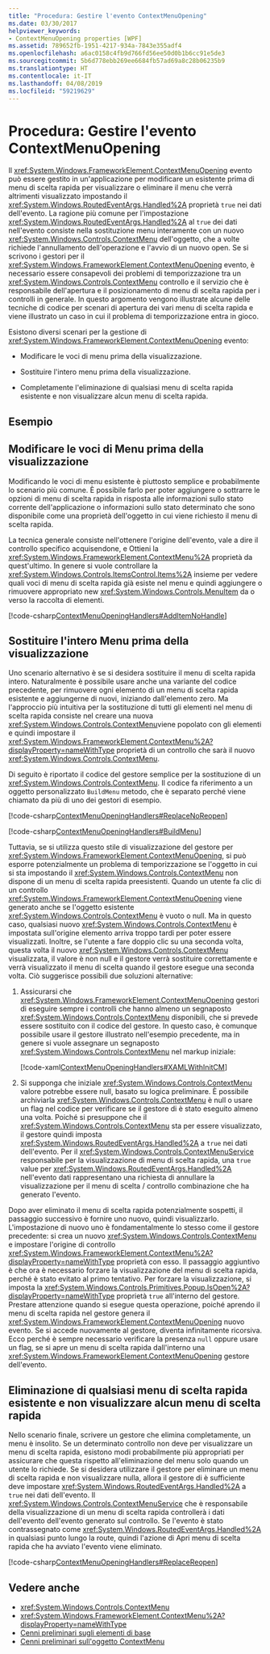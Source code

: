 ```yaml
---
title: "Procedura: Gestire l'evento ContextMenuOpening"
ms.date: 03/30/2017
helpviewer_keywords:
- ContextMenuOpening properties [WPF]
ms.assetid: 789652fb-1951-4217-934a-7843e355adf4
ms.openlocfilehash: a6ac0158c4fb9d766fd56ee50d0b1b6cc91e5de3
ms.sourcegitcommit: 5b6d778ebb269ee6684fb57ad69a8c28b06235b9
ms.translationtype: HT
ms.contentlocale: it-IT
ms.lasthandoff: 04/08/2019
ms.locfileid: "59219629"
---
```

# <a name="how-to-handle-the-contextmenuopening-event"></a>Procedura: Gestire l'evento ContextMenuOpening
Il <xref:System.Windows.FrameworkElement.ContextMenuOpening> evento può essere gestito in un'applicazione per modificare un esistente prima di menu di scelta rapida per visualizzare o eliminare il menu che verrà altrimenti visualizzato impostando il <xref:System.Windows.RoutedEventArgs.Handled%2A> proprietà `true` nei dati dell'evento. La ragione più comune per l'impostazione <xref:System.Windows.RoutedEventArgs.Handled%2A> al `true` dei dati nell'evento consiste nella sostituzione menu interamente con un nuovo <xref:System.Windows.Controls.ContextMenu> dell'oggetto, che a volte richiede l'annullamento dell'operazione e l'avvio di un nuovo open. Se si scrivono i gestori per il <xref:System.Windows.FrameworkElement.ContextMenuOpening> evento, è necessario essere consapevoli dei problemi di temporizzazione tra un <xref:System.Windows.Controls.ContextMenu> controllo e il servizio che è responsabile dell'apertura e il posizionamento di menu di scelta rapida per i controlli in generale. In questo argomento vengono illustrate alcune delle tecniche di codice per scenari di apertura dei vari menu di scelta rapida e viene illustrato un caso in cui il problema di temporizzazione entra in gioco.  
  
 Esistono diversi scenari per la gestione di <xref:System.Windows.FrameworkElement.ContextMenuOpening> evento:  
  
-   Modificare le voci di menu prima della visualizzazione.  
  
-   Sostituire l'intero menu prima della visualizzazione.  
  
-   Completamente l'eliminazione di qualsiasi menu di scelta rapida esistente e non visualizzare alcun menu di scelta rapida.  
  
## <a name="example"></a>Esempio  
  
## <a name="adjusting-the-menu-items-before-display"></a>Modificare le voci di Menu prima della visualizzazione  
 Modificando le voci di menu esistente è piuttosto semplice e probabilmente lo scenario più comune. È possibile farlo per poter aggiungere o sottrarre le opzioni di menu di scelta rapida in risposta alle informazioni sullo stato corrente dell'applicazione o informazioni sullo stato determinato che sono disponibile come una proprietà dell'oggetto in cui viene richiesto il menu di scelta rapida.  
  
 La tecnica generale consiste nell'ottenere l'origine dell'evento, vale a dire il controllo specifico acquisendone, e Ottieni la <xref:System.Windows.FrameworkElement.ContextMenu%2A> proprietà da quest'ultimo. In genere si vuole controllare la <xref:System.Windows.Controls.ItemsControl.Items%2A> insieme per vedere quali voci di menu di scelta rapida già esiste nel menu e quindi aggiungere o rimuovere appropriato new <xref:System.Windows.Controls.MenuItem> da o verso la raccolta di elementi.  
  
 [!code-csharp[ContextMenuOpeningHandlers#AddItemNoHandle](~/samples/snippets/csharp/VS_Snippets_Wpf/ContextMenuOpeningHandlers/CSharp/Pane1.xaml.cs#additemnohandle)]  
  
## <a name="replacing-the-entire-menu-before-display"></a>Sostituire l'intero Menu prima della visualizzazione  
 Uno scenario alternativo è se si desidera sostituire il menu di scelta rapida intero. Naturalmente è possibile usare anche una variante del codice precedente, per rimuovere ogni elemento di un menu di scelta rapida esistente e aggiungerne di nuovi, iniziando dall'elemento zero. Ma l'approccio più intuitiva per la sostituzione di tutti gli elementi nel menu di scelta rapida consiste nel creare una nuova <xref:System.Windows.Controls.ContextMenu>viene popolato con gli elementi e quindi impostare il <xref:System.Windows.FrameworkElement.ContextMenu%2A?displayProperty=nameWithType> proprietà di un controllo che sarà il nuovo <xref:System.Windows.Controls.ContextMenu>.  
  
 Di seguito è riportato il codice del gestore semplice per la sostituzione di un <xref:System.Windows.Controls.ContextMenu>. Il codice fa riferimento a un oggetto personalizzato `BuildMenu` metodo, che è separato perché viene chiamato da più di uno dei gestori di esempio.  
  
 [!code-csharp[ContextMenuOpeningHandlers#ReplaceNoReopen](~/samples/snippets/csharp/VS_Snippets_Wpf/ContextMenuOpeningHandlers/CSharp/Pane1.xaml.cs#replacenoreopen)]  
  
 [!code-csharp[ContextMenuOpeningHandlers#BuildMenu](~/samples/snippets/csharp/VS_Snippets_Wpf/ContextMenuOpeningHandlers/CSharp/Pane1.xaml.cs#buildmenu)]  
  
 Tuttavia, se si utilizza questo stile di visualizzazione del gestore per <xref:System.Windows.FrameworkElement.ContextMenuOpening>, si può esporre potenzialmente un problema di temporizzazione se l'oggetto in cui si sta impostando il <xref:System.Windows.Controls.ContextMenu> non dispone di un menu di scelta rapida preesistenti. Quando un utente fa clic di un controllo <xref:System.Windows.FrameworkElement.ContextMenuOpening> viene generato anche se l'oggetto esistente <xref:System.Windows.Controls.ContextMenu> è vuoto o null. Ma in questo caso, qualsiasi nuovo <xref:System.Windows.Controls.ContextMenu> è impostata sull'origine elemento arriva troppo tardi per poter essere visualizzati. Inoltre, se l'utente a fare doppio clic su una seconda volta, questa volta il nuovo <xref:System.Windows.Controls.ContextMenu> visualizzata, il valore è non null e il gestore verrà sostituire correttamente e verrà visualizzato il menu di scelta quando il gestore esegue una seconda volta. Ciò suggerisce possibili due soluzioni alternative:  
  
1.  Assicurarsi che <xref:System.Windows.FrameworkElement.ContextMenuOpening> gestori di eseguire sempre i controlli che hanno almeno un segnaposto <xref:System.Windows.Controls.ContextMenu> disponibili, che si prevede essere sostituito con il codice del gestore. In questo caso, è comunque possibile usare il gestore illustrato nell'esempio precedente, ma in genere si vuole assegnare un segnaposto <xref:System.Windows.Controls.ContextMenu> nel markup iniziale:  
  
     [!code-xaml[ContextMenuOpeningHandlers#XAMLWithInitCM](~/samples/snippets/csharp/VS_Snippets_Wpf/ContextMenuOpeningHandlers/CSharp/Pane1.xaml#xamlwithinitcm)]  
  
2.  Si supponga che iniziale <xref:System.Windows.Controls.ContextMenu> valore potrebbe essere null, basato su logica preliminare. È possibile archiviarla <xref:System.Windows.Controls.ContextMenu> è null o usare un flag nel codice per verificare se il gestore di è stato eseguito almeno una volta. Poiché si presuppone che il <xref:System.Windows.Controls.ContextMenu> sta per essere visualizzato, il gestore quindi imposta <xref:System.Windows.RoutedEventArgs.Handled%2A> a `true` nei dati dell'evento. Per il <xref:System.Windows.Controls.ContextMenuService> responsabile per la visualizzazione di menu di scelta rapida, una `true` value per <xref:System.Windows.RoutedEventArgs.Handled%2A> nell'evento dati rappresentano una richiesta di annullare la visualizzazione per il menu di scelta / controllo combinazione che ha generato l'evento.  
  
 Dopo aver eliminato il menu di scelta rapida potenzialmente sospetti, il passaggio successivo è fornire uno nuovo, quindi visualizzarlo. L'impostazione di nuovo uno è fondamentalmente lo stesso come il gestore precedente: si crea un nuovo <xref:System.Windows.Controls.ContextMenu> e impostare l'origine di controllo <xref:System.Windows.FrameworkElement.ContextMenu%2A?displayProperty=nameWithType> proprietà con esso. Il passaggio aggiuntivo è che ora è necessario forzare la visualizzazione del menu di scelta rapida, perché è stato evitato al primo tentativo. Per forzare la visualizzazione, si imposta la <xref:System.Windows.Controls.Primitives.Popup.IsOpen%2A?displayProperty=nameWithType> proprietà `true` all'interno del gestore. Prestare attenzione quando si esegue questa operazione, poiché aprendo il menu di scelta rapida nel gestore genera il <xref:System.Windows.FrameworkElement.ContextMenuOpening> nuovo evento. Se si accede nuovamente al gestore, diventa infinitamente ricorsiva. Ecco perché è sempre necessario verificare la presenza `null` oppure usare un flag, se si apre un menu di scelta rapida dall'interno una <xref:System.Windows.FrameworkElement.ContextMenuOpening> gestore dell'evento.  
  
## <a name="suppressing-any-existing-context-menu-and-displaying-no-context-menu"></a>Eliminazione di qualsiasi menu di scelta rapida esistente e non visualizzare alcun menu di scelta rapida  
 Nello scenario finale, scrivere un gestore che elimina completamente, un menu è insolito. Se un determinato controllo non deve per visualizzare un menu di scelta rapida, esistono modi probabilmente più appropriati per assicurare che questa rispetto all'eliminazione del menu solo quando un utente lo richiede. Se si desidera utilizzare il gestore per eliminare un menu di scelta rapida e non visualizzare nulla, allora il gestore di è sufficiente deve impostare <xref:System.Windows.RoutedEventArgs.Handled%2A> a `true` nei dati dell'evento. Il <xref:System.Windows.Controls.ContextMenuService> che è responsabile della visualizzazione di un menu di scelta rapida controllerà i dati dell'evento dell'evento generato sul controllo. Se l'evento è stato contrassegnato come <xref:System.Windows.RoutedEventArgs.Handled%2A> in qualsiasi punto lungo la route, quindi l'azione di Apri menu di scelta rapida che ha avviato l'evento viene eliminato.  
  
 [!code-csharp[ContextMenuOpeningHandlers#ReplaceReopen](~/samples/snippets/csharp/VS_Snippets_Wpf/ContextMenuOpeningHandlers/CSharp/Pane1.xaml.cs#replacereopen)]  
  
## <a name="see-also"></a>Vedere anche

- <xref:System.Windows.Controls.ContextMenu>
- <xref:System.Windows.FrameworkElement.ContextMenu%2A?displayProperty=nameWithType>
- [Cenni preliminari sugli elementi di base](base-elements-overview.md)
- [Cenni preliminari sull'oggetto ContextMenu](../controls/contextmenu-overview.md)
